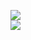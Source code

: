 [![](https://img.shields.io/badge/Made%20With-Github%20Spray-lightgrey.svg?style=for-the-badge&logo=github)](https://github.com/Annihil/github-spray#27257)  
[![](https://i.imgur.com/2DrTn0Z.gif)](https://github.com/Annihil/github-spray)